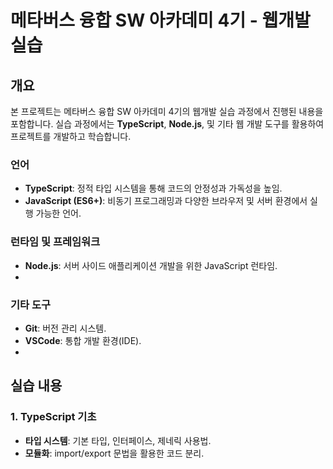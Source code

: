 # 메타버스 융합 SW 아카데미 4기 - 웹개발 실습

## 개요
본 프로젝트는 메타버스 융합 SW 아카데미 4기의 웹개발 실습 과정에서 진행된 내용을 포함합니다. 
실습 과정에서는 **TypeScript**, **Node.js**, 및 기타 웹 개발 도구를 활용하여 프로젝트를 개발하고 학습합니다.

### 언어
- **TypeScript**: 정적 타입 시스템을 통해 코드의 안정성과 가독성을 높임.
- **JavaScript (ES6+)**: 비동기 프로그래밍과 다양한 브라우저 및 서버 환경에서 실행 가능한 언어.

### 런타임 및 프레임워크
- **Node.js**: 서버 사이드 애플리케이션 개발을 위한 JavaScript 런타임.
- 
### 기타 도구
- **Git**: 버전 관리 시스템.
- **VSCode**: 통합 개발 환경(IDE).
- 
## 실습 내용

### 1. TypeScript 기초
- **타입 시스템**: 기본 타입, 인터페이스, 제네릭 사용법.
- **모듈화**: import/export 문법을 활용한 코드 분리.
